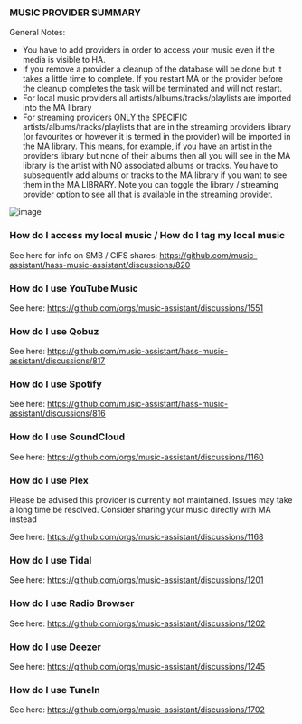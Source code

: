 ### MUSIC PROVIDER SUMMARY

General Notes:
- You have to add providers in order to access your music even if the media is visible to HA. 
- If you remove a provider a cleanup of the database will be done but it takes a little time to complete. If you restart MA or the provider before the cleanup completes the task will be terminated and will not restart.
- For local music providers all artists/albums/tracks/playlists are imported into the MA library
- For streaming providers ONLY the SPECIFIC artists/albums/tracks/playlists that are in the streaming providers library (or favourites or however it is termed in the provider) will be imported in the MA library. This means, for example, if you have an artist in the providers library but none of their albums then all you will see in the MA library is the artist with NO associated albums or tracks. You have to subsequently add albums or tracks to the MA library if you want to see them in the MA LIBRARY. Note you can toggle the library / streaming provider option to see all that is available in the streaming provider.

![image](https://github.com/music-assistant/hass-music-assistant/assets/19848947/eac76ff8-8789-4c6f-9c7d-59b0a18f9952)

### How do I access my local music / How do I tag my local music

See here for info on SMB / CIFS shares: https://github.com/music-assistant/hass-music-assistant/discussions/820 

### How do I use YouTube Music

See here: https://github.com/orgs/music-assistant/discussions/1551

### How do I use Qobuz

See here: https://github.com/music-assistant/hass-music-assistant/discussions/817 

### How do I use Spotify

See here: https://github.com/music-assistant/hass-music-assistant/discussions/816 

### How do I use SoundCloud

See here: https://github.com/orgs/music-assistant/discussions/1160

### How do I use Plex

Please be advised this provider is currently not maintained. Issues may take a long time be resolved. Consider sharing your music directly with MA instead

See here: https://github.com/orgs/music-assistant/discussions/1168

### How do I use Tidal

See here: https://github.com/orgs/music-assistant/discussions/1201

### How do I use Radio Browser

See here: https://github.com/orgs/music-assistant/discussions/1202

### How do I use Deezer
See here: https://github.com/orgs/music-assistant/discussions/1245

### How do I use TuneIn
See here: https://github.com/orgs/music-assistant/discussions/1702